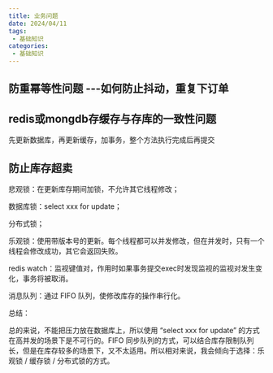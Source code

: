 ```yaml
---
title: 业务问题
date: 2024/04/11
tags:
 - 基础知识
categories:
 - 基础知识
---
```

## 防重幂等性问题  ---如何防止抖动，重复下订单



## redis或mongdb存缓存与存库的一致性问题
先更新数据库，再更新缓存，加事务，整个方法执行完成后再提交


## 防⽌库存超卖
悲观锁：在更新库存期间加锁，不允许其它线程修改；

数据库锁：select xxx for update；

分布式锁；

乐观锁：使⽤带版本号的更新。每个线程都可以并发修改，但在并发时，只有⼀个线程会修改成功，其它会返回失败。

redis watch：监视键值对，作⽤时如果事务提交exec时发现监视的监视对发⽣变化，事务将被取消。

消息队列：通过 FIFO 队列，使修改库存的操作串⾏化。

总结：

总的来说，不能把压⼒放在数据库上，所以使⽤ “select xxx for update” 的⽅式在⾼并发的场景下是不可⾏的。FIFO 同步队列的⽅式，可以结合库存限制队列⻓，但是在库存较多的场景下，⼜不太适⽤。所以相对来说，我会倾向于选择：乐观锁 / 缓存锁 / 分布式锁的⽅式。
 